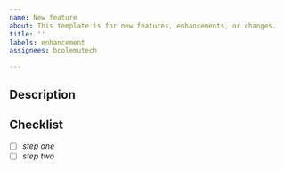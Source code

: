 ```yaml
---
name: New feature
about: This template is for new features, enhancements, or changes.
title: ''
labels: enhancement
assignees: bcolemutech

---
```


## Description

<!-- Description here -->

## Checklist

- [ ] *step one*
- [ ] *step two*

